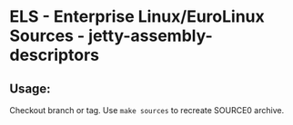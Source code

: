# ELS - Enterprise Linux/EuroLinux Sources - jetty-assembly-descriptors
 
## Usage:
  Checkout branch or tag. Use `make sources` to recreate  SOURCE0 archive.

